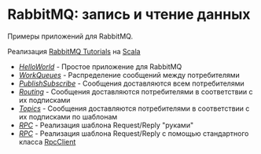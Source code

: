 # RabbitMQ: запись и чтение данных

Примеры приложений для RabbitMQ.

Реализация [RabbitMQ Tutorials](https://www.rabbitmq.com/getstarted.html) на [Scala](https://scala-lang.org/)

* [*HelloWorld*](https://www.rabbitmq.com/tutorials/tutorial-one-java.html) - Простое приложение для RabbitMQ
* [*WorkQueues*](https://www.rabbitmq.com/tutorials/tutorial-two-java.html) - Распределение сообщений между потребителями
* [*PublishSubscribe*](https://www.rabbitmq.com/tutorials/tutorial-three-java.html) - Сообщения доставляются всем потребителями
* [*Routing*](https://www.rabbitmq.com/tutorials/tutorial-four-java.html) - Сообщения доставляются потребителями в соответствии с их подписками
* [*Topics*](https://www.rabbitmq.com/tutorials/tutorial-five-java.html) - Сообщения доставляются потребителями в соответствии с их подписками по шаблонам
* [*RPC*](https://www.rabbitmq.com/tutorials/tutorial-six-java.html) - Реализация шаблона Request/Reply "руками"
* [*RPC*](https://www.rabbitmq.com/tutorials/tutorial-six-java.html) - Реализация шаблона Request/Reply с помощью стандартного класса [RpcClient](https://rabbitmq.github.io/rabbitmq-java-client/api/current/com/rabbitmq/client/RpcClient.html)
